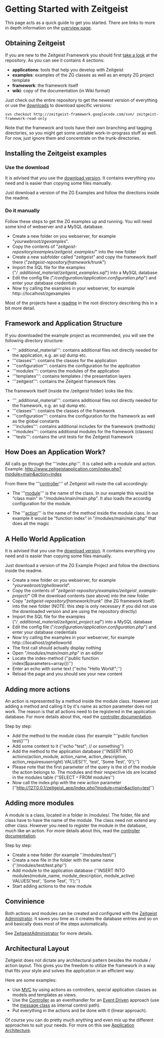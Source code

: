 # Getting Started with Zeitgeist #

This page acts as a quick guide to get you started. There are links to more in depth information on the [overview page](ZeitgeistOverview.md).

## Obtaining Zeitgeist ##

If you are new to the Zeitgeist Framework you should first [take a look](http://code.google.com/p/zeitgeist-framework/source/browse/) at the repository. As you can see it contains 4 sections:

  * **applications**: tools that help you develop with Zeitgeist
  * **examples**: examples of the ZG classes as well as an empty ZG project template
  * **framework**: the framework itself
  * **wiki**: copy of the documentation (in Wiki format)

Just check out the entire repository to get the newest version of everything or use the [downloads](http://code.google.com/p/zeitgeist-framework/downloads/list) to download specific versions:

`svn checkout http://zeitgeist-framework.googlecode.com/svn/ zeitgeist-framework-read-only`

Note that the framework and tools have their own branching and tagging directories, so you might get some unstable work-in-prograss stuff as well. For now, just ignore them and concentrate on the trunk-directories.

## Installing the Zeitgeist examples ##

### Use the download ###

It is advised that you use the [download version](http://code.google.com/p/zeitgeist-framework/downloads/list). It contains everything you need and is easier than copying some files manually.

Just download a version of the ZG Examples and follow the directions inside the readme.

### Do it manually ###

Follow these steps to get the ZG examples up and running. You will need some kind of webserver and a MySQL database.

  * Create a new folder on you webserver, for example "_yourwebroot/zgexamples_".
  * Copy the contents of "_zeitgeist-repository/examples/zeitgeist`_`examples/_" into the new  folder
  * Create a new subfolder called "zeitgeist" and copy the framework itself there ("_zeitgeist-repository/framework/trunk_")
  * Import the SQL file for the examples ("_/`_`additional\_material/zeitgeist\_examples.sql_") into a MySQL database
  * Edit the config file ("_/configuration/application.configuration.php_") and enter your database credentials
  * Now try calling the examples in your webserver, for example http:://localhost/zgexamples

Most of the projects have a [readme](http://code.google.com/p/zeitgeist-framework/source/browse/examples/zeitgeist_examples/readme.txt) in the root directory describing this in a bit more detail.

## Framework and Application Structure ##

If you downloaded the example project as recommended, you will see the following directory structure:

  * '''`_`additional\_material''': contains additional files not directly needed for the application, e.g. an sql dump etc.
  * '''classes''': contains the classes for the application
  * '''configuration''': contains the configuration for the application
  * '''modules''': contains the modules of the application
  * '''templates''': contains templates / the presentation layers
  * '''zeitgeist''': contains the Zeitgeist framework files

The framework itself (inside the /zeitgeist folder) looks like this:

  * '''`_`additional\_material''': contains additional files not directly needed for the framework, e.g. an sql dump etc.
  * '''classes''': contains the classes of the framework
  * '''configuration''': contains the configuration for the framework as well as the global constants
  * '''includes''': contains additional includes for the framework (methods)
  * '''modules''': contains additional modules for the framework (classes)
  * '''tests''': contains the unit tests for the Zeitgeist framework

## How Does an Application Work? ##

All calls go through the '''index.php'''. It is called with a module and action. Example: http://www.zeitgeistapplication.com/index.php?module=main&action=index

From there the '''[controller](ClassController.md)''' of Zeitgeist will route the call accordingly:

  * The '''[module](ZeitgeistModules.md)''' is the name of the class. In our example this would be "class main" in "/modules/main/main.php". It also loads the accordig configuration for the module.

  * The '''[action](ZeitgeistActions.md)''' is the name of the method inside the module class. In our example it would be "function index" in "/modules/main/main.php" that does all the magic

## A Hello World Application ##

It is advised that you use the [download version](http://code.google.com/p/zeitgeist-framework/downloads/list). It contains everything you need and is easier than copying some files manually.

Just download a version of the ZG Example Project and follow the directions inside the readme.

  * Create a new folder on you webserver, for example "_yourwebroot/zghelloworld_".
  * Copy the contents of "_zeitgeist-repository/examples/zeitgeist`_`example-project/_" OR the download contents (see above) into the new  folder
  * Copy "_zeitgeist-repository/framework/trunk_" (the ZG framework itself) into the new folder (NOTE: this step is only necessary if you did not use the downloaded version and are using the repository directly)
  * Import the SQL file for the examples ("_/`_`additional\_material/zeitgeist\_project.sql_") into a MySQL database
  * Edit the config file ("_/configuration/application.configuration.php_") and enter your database credentials
  * Now try calling the examples in your webserver, for example http:://localhost/zghelloworld
  * The first call should actually display nothing
  * Open "_/modules/main/main.php_" in an editor
  * Locate the index-method (''public function index($parameters=array())'')
  * Enter an echo with some text (''echo "Hello World!";'')
  * Reload the page and you should see your new content

## Adding more actions ##

An action is represented by a method inside the module class. However just adding a method and calling it by it's name as action parameter does not work. The reason is that all actions need to be registered in the application database. For more details about this, read the [controller documentation](ClassController.md).

Step by step:

  * Add the method to the module class (for example "''public function test()''")
  * Add some content to it (''echo "test"; // or something'')
  * Add the method to the application database (''INSERT INTO actions(action\_module, action\_name, action\_description, action\_requiresuserright) VALUES('1', 'test', 'Some Test', '0');'')
  * Please note that the first parameter of the query is the id of the module the action belongs to. The modules and their respective ids are located in the modules table (''SELECT `*` FROM modules'')
  * Now call the index.php with the new action parameter (''http://127.0.0.1/zeitgeist_app/index.php?module=main&action=test'')

## Adding more modules ##

A module is a class, located in a folder in /modules/. The folder, file and class have to have the name of the module. The class need not extend any other class. However you need to register the module in the database, much like an action. For more details about this, read the [controller documentation](ClassController.md).

Step by step:

  * Create a new folder (for example ''/modules/test/'')
  * Create a new file in the folder with the same name (''/modules/test/test.php'')
  * Add module to the application database (''INSERT INTO modules(module\_name, module\_description, module\_active) VALUES('test', 'Some Test', '1');'')
  * Start adding actions to the new module

## Convinience ##

Both actions and modules can be created and configured with the [Zeitgeist Administrator](http://code.google.com/p/zeitgeist-framework/source/browse/#svn/applications/zeitgeist_administrator_v2). It saves you time as it creates the database entries and so on and basically does most of the steps automatically.

See [ZeitgeistAdministrator](ZeitgeistAdministrator.md) for more details.

## Architectural Layout ##

Zeitgeist does not dictate any architectural pattern besides the module / action layout. This gives you the freedom to utilize the framework in a way that fits your style and solves the application in an efficient way.

Here are some examples:

  * Use [MVC](http://en.wikipedia.org/wiki/Model%E2%80%93view%E2%80%93controller) by using actions as controllers, special application classes as models and templates as views.
  * Use the [Controller](ClassController.md) as an eventhandler for an [Event Driven](http://en.wikipedia.org/wiki/Event_driven) approach (use the [message class](ClassMessages.md) as internal control path).
  * Put everything in the actions and be done with it (linear approach).

Of course you can do pretty much anything and even mix up the different approaches to suit your needs. For more on this see [Application Architecture](ZeitgeistApplicationArchitecture.md).